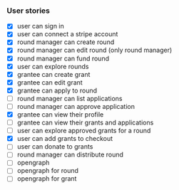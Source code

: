 ### User stories

- [x] user can sign in
- [x] user can connect a stripe account
- [x] round manager can create round
- [x] round manager can edit round (only round manager)
- [x] round manager can fund round
- [x] user can explore rounds
- [x] grantee can create grant
- [x] grantee can edit grant
- [x] grantee can apply to round
- [ ] round manager can list applications
- [ ] round manager can approve application
- [x] grantee can view their profile
- [ ] grantee can view their grants and applications
- [ ] user can explore approved grants for a round
- [x] user can add grants to checkout
- [ ] user can donate to grants
- [ ] round manager can distribute round
- [ ] opengraph
- [ ] opengraph for round
- [ ] opengraph for grant
